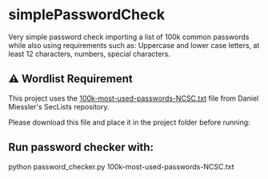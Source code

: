 # simplePasswordCheck
Very simple password check importing a list of 100k common passwords while also using requirements such as: Uppercase and lower case letters, at least 12 characters, numbers, special characters.

## ⚠️ Wordlist Requirement
This project uses the [100k-most-used-passwords-NCSC.txt](https://github.com/danielmiessler/SecLists/blob/master/Passwords/Common-Credentials/100k-most-used-passwords-NCSC.txt) 
file from Daniel Miessler's SecLists repository.

Please download this file and place it in the project folder before running:

## Run password checker with:
python password_checker.py 100k-most-used-passwords-NCSC.txt

